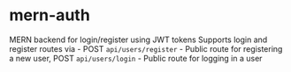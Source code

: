# mern-auth
MERN backend for login/register using JWT tokens
Supports login and register routes via - 
POST `api/users/register` - Public route for registering a new user, 
POST `api/users/login` - Public route for logging in a user
